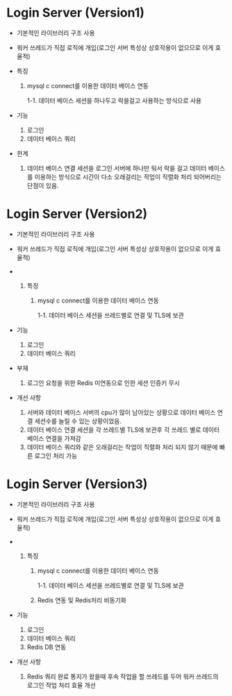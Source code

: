 # Login Server (Version1)

- 기본적인 라이브러리 구조 사용

- 워커 쓰레드가 직접 로직에 개입(로그인 서버 특성상 상호작용이 없으므로 이게 효율적)

- 특징

  1. mysql c connect를 이용한 데이터 베이스 연동

     1-1. 데이터 베이스 세션을 하나두고 락을걸고 사용하는 방식으로 사용

- 기능
  1. 로그인
  2. 데이터 베이스 쿼리
  
- 한계
  1. 데이터 베이스 연결 세션을 로그인 서버에 하나만 둬서 락을 걸고 데이터 베이스를 이용하는 방식으로 시간이 다소 오래걸리는 작업이 직렬화 처리 되어버리는 단점이 있음.



# Login Server (Version2)

- 기본적인 라이브러리 구조 사용
- 워커 쓰레드가 직접 로직에 개입(로그인 서버 특성상 상호작용이 없으므로 이게 효율적)

- 1. 특징
  
     1. mysql c connect를 이용한 데이터 베이스 연동
  
        1-1. 데이터 베이스 세션을 쓰레드별로 연결 및 TLS에 보관
- 기능
  1. 로그인
  2. 데이터 베이스 쿼리
- 부재
  1. 로그인 요청을 위한 Redis 미연동으로 인한 세션 인증키 무시
- 개선 사항
  1. 서버와 데이터 베이스 서버의 cpu가 많이 남아있는 상황으로 데이터 베이스 연결 세션수를 늘릴 수 있는 상황이었음.
  2. 데이터 베이스 연결 세션을 각 쓰레드별 TLS에 보관후 각 쓰레드 별로 데이터 베이스 연결을 가져감
  3. 데이터 베이스 쿼리와 같은 오래걸리는 작업이 직렬화 처리 되지 않기 때문에 빠른 로그인 처리 가능



# Login Server (Version3)

- 기본적인 라이브러리 구조 사용
- 워커 쓰레드가 직접 로직에 개입(로그인 서버 특성상 상호작용이 없으므로 이게 효율적)

- 1. 특징
  
     1. mysql c connect를 이용한 데이터 베이스 연동
  
        1-1. 데이터 베이스 세션을 쓰레드별로 연결 및 TLS에 보관
  
     2. Redis 연동 및 Redis처리 비동기화
- 기능
  1. 로그인
  2. 데이터 베이스 쿼리
  3. Redis DB 연동
- 개선 사항
  1. Redis 쿼리 완료 통지가 왔을때 후속 작업을 할 쓰레드를 두어 워커 쓰레드의 로그인 작업 처리 효율 개선 
